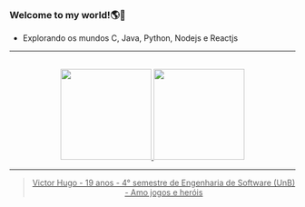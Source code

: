 ### Welcome to my world!:earth_americas::vulcan_salute:

- Explorando os mundos C, Java, Python, Nodejs e Reactjs

<hr >
<br>

<div align="center">
<a href= "https://github.com/ViictorHugoo">
<img height="160em" src= "https://github-readme-stats.vercel.app/api?username=ViictorHugoo&show_icons=true&theme=merko&include_all_commits=true&count_private=true"/>
<img height="160em" src="https://github-readme-stats.vercel.app/api/top-langs/?username=Maliz30&layout=compact&langs_count=7&theme=merko"/>

<hr>
<div/>
  
> Victor Hugo - 19 anos - 4° semestre de Engenharia de Software (UnB) - Amo jogos e heróis 
